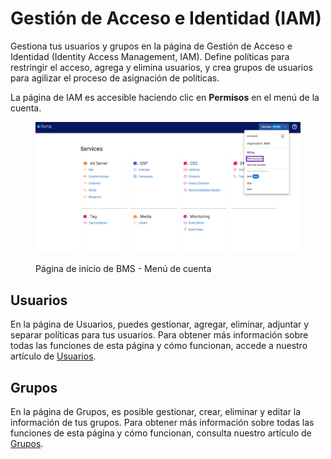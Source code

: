 # Gestión de Acceso e Identidad (IAM)

Gestiona tus usuarios y grupos en la página de Gestión de Acceso e Identidad (Identity Access Management, IAM). Define políticas para restringir el acceso, agrega y elimina usuarios, y crea grupos de usuarios para agilizar el proceso de asignación de políticas.

La página de IAM es accesible haciendo clic en **Permisos** en el menú de la cuenta.

<figure><img src="../../.gitbook/assets/image (793).png" alt=""><figcaption><p>Página de inicio de BMS - Menú de cuenta</p></figcaption></figure>

## Usuarios

En la página de Usuarios, puedes gestionar, agregar, eliminar, adjuntar y separar políticas para tus usuarios. Para obtener más información sobre todas las funciones de esta página y cómo funcionan, accede a nuestro artículo de [Usuarios](users.md).

## Grupos

En la página de Grupos, es posible gestionar, crear, eliminar y editar la información de tus grupos. Para obtener más información sobre todas las funciones de esta página y cómo funcionan, consulta nuestro artículo de [Grupos](groups.md).
